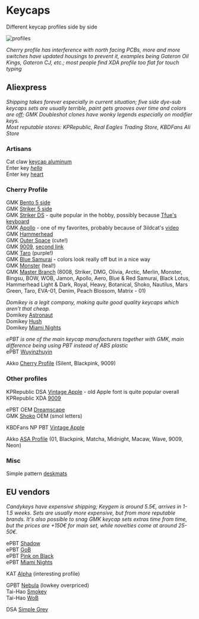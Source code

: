 # Keycaps

Different keycap profiles side by side

![profiles](https://user-images.githubusercontent.com/99119828/163551518-a974d3ee-6c6f-4fc4-9b92-af74d8bb74c5.png)

*Cherry profile has interference with north facing PCBs, more and more switches have updated housings to prevent it, examples being Gateron Oil Kings, Gateron CJ, etc.; most people find XDA profile too flat for touch typing*

## Aliexpress

*Shipping takes forever especially in current situation; five side dye-sub keycaps sets are usually terrible, paint gets grooves over time and colors are off; GMK Doubleshot clones have wonky legends especially on modifier keys.*  
*Most reputable stores: KPRepublic, Real Eagles Trading Store, KBDFans Ali Store*

### Artisans

Cat claw [keycap aluminum](https://www.aliexpress.com/item/4000068821506.html)  
Enter key [*hello*](https://www.aliexpress.com/item/1005003031535180.html)  
Enter key [heart](https://www.aliexpress.com/item/1005003679800443.html)

### Cherry Profile

GMK [Bento 5 side](https://www.aliexpress.com/item/1005003924210118.html)  
GMK [Striker 5 side](https://www.aliexpress.com/item/1005002985637444.html)  
GMK [Striker DS](https://www.aliexpress.com/item/1005003618377793.html) - quite popular in the hobby, possibly because [Tfue's keyboard](https://www.youtube.com/watch?v=u3Fy4PkpTVs)  
GMK [Apollo](https://www.aliexpress.com/item/1005003717852080.html) - one of my favorites, probably because of 3ildcat's [video](https://www.youtube.com/watch?v=xfbrn4ua-R8)  
GMK [Hammerhead](https://www.aliexpress.com/item/1005003786564086.html)  
GMK [Outer Space](https://www.aliexpress.com/item/1005003194196299.html) (cute!)  
GMK [9009](https://www.aliexpress.com/item/1005003102602764.html), [second link](https://www.aliexpress.com/item/1005003256383354.html)  
GMK [Taro](https://www.aliexpress.com/item/1005003661587658.html) (purple!)  
GMK [Blue Samurai](https://www.aliexpress.com/item/1005003686295620.html) - colors look really off but in a nice way  
GMK [Monster](https://www.aliexpress.com/item/1005003680958716.html) (teal!)  
GMK [Master Branch](https://www.aliexpress.com/item/1005003720996919.html) (8008, Striker, DMG, Olivia, Arctic, Merlin, Monster, Bingsu, BOW, WOB, Jamon, Apollo, Aero, Blue & Red Samurai, Black Lotus, Hammerhead Light & Dark, Royal, Heavy, Botanical, Shoko, Nautilus, Mars Green, Taro, EVA-01, Denim, Peach Blossom, Matrix - 01)

*Domikey is a legit company, making quite good quality keycaps which aren't that cheap.*  
Domikey [Astronaut](https://www.aliexpress.com/item/1005003492087895.html?spm=a2g0o.store_pc_groupList.8148356.45.37477ad0lvBGjf)  
Domikey [Hush](https://www.aliexpress.com/item/1005003776369543.html?spm=a2g0o.store_pc_groupList.8148356.71.37477ad0lvBGjf)  
Domikey [Miami Nights](https://www.aliexpress.com/item/1005003624015078.html?spm=a2g0o.store_pc_groupList.8148356.9.67d25f062KHt6O)

*ePBT is one of the main keycap manufacturers together with GMK, main difference being using PBT instead of ABS plastic*  
ePBT [Wuyinzhuyin](https://www.aliexpress.com/item/1005003578515049.html?spm=a2g0o.store_pc_groupList.8148356.5.796b791cCvOa4x)

Akko [Cherry Profile](https://www.aliexpress.com/item/1005003171635439.html) (Silent, Blackpink, 9009)  

### Other profiles

KPRepublic DSA [Vintage Apple](https://www.aliexpress.com/item/1005004122450169.html) - old Apple font is quite popular overall  
KPRepublic XDA [9009](https://www.aliexpress.com/item/1005003131831355.html?spm=a2g0o.store_pc_groupList.8148356.19.37477ad0lvBGjf)

ePBT OEM [Dreamscape](https://www.aliexpress.com/item/1005002618729143.html)  
GMK [Shoko](https://www.aliexpress.com/item/1005003827546074.html) OEM (smol letters)

KBDFans NP PBT [Vintage Apple](https://www.aliexpress.com/item/1005002317644165.html?spm=a2g0o.store_pc_groupList.8148356.23.796b791cCvOa4x)

Akko [ASA Profile](https://www.aliexpress.com/item/1005003171794916.html) (01, Blackpink, Matcha, Midnight, Macaw, Wave, 9009, Neon)

### Misc

Simple pattern [deskmats](https://www.aliexpress.com/item/1005003853310151.html)

## EU vendors

*Candykeys have expensive shipping; Keygem is around 5.5€, arrives in 1-1.5 weeks. Sets are usually more expensive, but from more reputable brands. It's also possible to snag GMK keycap sets extras time from time, but the prices are +150€ for main set, while novelties come at around 25-50€.*

ePBT [Shadow](https://candykeys.com/product/epbt-shadow)  
ePBT [GoB](https://candykeys.com/product/enjoypbt-grey-english-set)  
ePBT [Pink on Black](https://keygem.store/collections/keycap-sets/products/epbt-keycaps-set-pink-on-black)  
ePBT [Miami Nights](https://keygem.store/collections/keycap-sets/products/epbt-abs-doubleshot-keycaps-set)  

KAT [Alpha](https://keygem.store/collections/keycap-sets/products/kat-alpha-pbt-keycaps) (interesting profile)

GPBT [Nebula](https://candykeys.com/product/gpbt-nebula-keycaps-ansi) (lowkey overpriced)  
Tai-Hao [Smokey](https://candykeys.com/product/tai-hao-white-on-black-ansi-iso)  
Tai-Hao [WoB](https://candykeys.com/product/tai-hao-white-on-black-ansi-iso)

DSA [Simple Grey](https://keygem.store/collections/keycap-sets/products/dsa-simple-grey)


